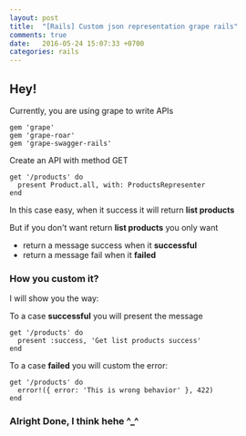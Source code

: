 ```yaml
---
layout: post
title:  "[Rails] Custom json representation grape rails"
comments: true
date:   2016-05-24 15:07:33 +0700
categories: rails
---
```


## Hey!

Currently, you are using grape to write APIs

```
gem 'grape'
gem 'grape-roar'
gem 'grape-swagger-rails'
```

Create an API with method GET

```
get '/products' do
  present Product.all, with: ProductsRepresenter
end
```

In this case easy, when it success it will return **list products**

But if you don't want return **list products** you only want
  * return a message success when it **successful**
  * return a message fail when it **failed**

### How you custom it?

I will show you the way:

To a case **successful** you will present the message

```
get '/products' do
  present :success, 'Get list products success'
end
```

To a case **failed** you will custom the error:

```
get '/products' do
  error!({ error: 'This is wrong behavior' }, 422)
end
```

### Alright Done, I think hehe ^_^
